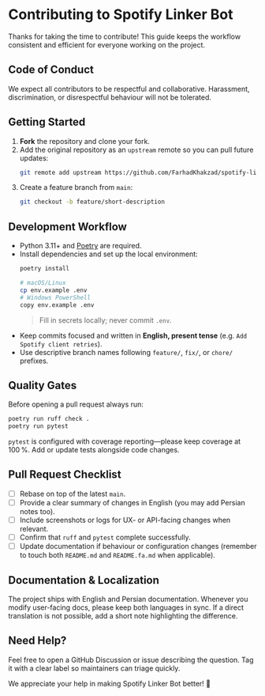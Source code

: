 # Contributing to Spotify Linker Bot

Thanks for taking the time to contribute! This guide keeps the workflow consistent and efficient for everyone working on the project.

## Code of Conduct

We expect all contributors to be respectful and collaborative. Harassment, discrimination, or disrespectful behaviour will not be tolerated.

## Getting Started

1. **Fork** the repository and clone your fork.
2. Add the original repository as an `upstream` remote so you can pull future updates:
   ```bash
   git remote add upstream https://github.com/FarhadKhakzad/spotify-linker.git
   ```
3. Create a feature branch from `main`:
   ```bash
   git checkout -b feature/short-description
   ```

## Development Workflow

- Python 3.11+ and [Poetry](https://python-poetry.org/) are required.
- Install dependencies and set up the local environment:
   ```bash
   poetry install
   ```
   ```bash
   # macOS/Linux
   cp env.example .env
   # Windows PowerShell
   copy env.example .env
   ```
   > Fill in secrets locally; never commit `.env`.
- Keep commits focused and written in **English, present tense** (e.g. `Add Spotify client retries`).
- Use descriptive branch names following `feature/`, `fix/`, or `chore/` prefixes.

## Quality Gates

Before opening a pull request always run:

```bash
poetry run ruff check .
poetry run pytest
```

`pytest` is configured with coverage reporting—please keep coverage at 100 %. Add or update tests alongside code changes.

## Pull Request Checklist

- [ ] Rebase on top of the latest `main`.
- [ ] Provide a clear summary of changes in English (you may add Persian notes too).
- [ ] Include screenshots or logs for UX- or API-facing changes when relevant.
- [ ] Confirm that `ruff` and `pytest` complete successfully.
- [ ] Update documentation if behaviour or configuration changes (remember to touch both `README.md` and `README.fa.md` when applicable).

## Documentation & Localization

The project ships with English and Persian documentation. Whenever you modify user-facing docs, please keep both languages in sync. If a direct translation is not possible, add a short note highlighting the difference.

## Need Help?

Feel free to open a GitHub Discussion or issue describing the question. Tag it with a clear label so maintainers can triage quickly.

We appreciate your help in making Spotify Linker Bot better! 🙌
